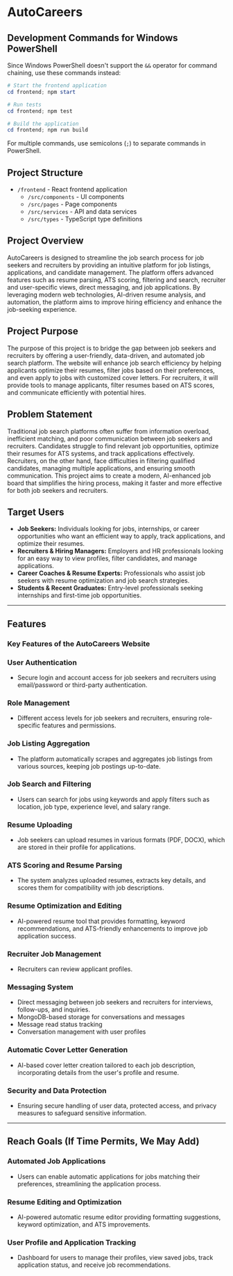 # AutoCareers

## Development Commands for Windows PowerShell

Since Windows PowerShell doesn't support the `&&` operator for command chaining, use these commands instead:

```powershell
# Start the frontend application
cd frontend; npm start

# Run tests
cd frontend; npm test

# Build the application
cd frontend; npm run build
```

For multiple commands, use semicolons (`;`) to separate commands in PowerShell.

## Project Structure

- `/frontend` - React frontend application
  - `/src/components` - UI components
  - `/src/pages` - Page components
  - `/src/services` - API and data services
  - `/src/types` - TypeScript type definitions

## Project Overview
AutoCareers is designed to streamline the job search process for job seekers and recruiters by providing an intuitive platform for job listings, applications, and candidate management. The platform offers advanced features such as resume parsing, ATS scoring, filtering and search, recruiter and user-specific views, direct messaging, and job applications. By leveraging modern web technologies, AI-driven resume analysis, and automation, the platform aims to improve hiring efficiency and enhance the job-seeking experience.

## Project Purpose
The purpose of this project is to bridge the gap between job seekers and recruiters by offering a user-friendly, data-driven, and automated job search platform. The website will enhance job search efficiency by helping applicants optimize their resumes, filter jobs based on their preferences, and even apply to jobs with customized cover letters. For recruiters, it will provide tools to manage applicants, filter resumes based on ATS scores, and communicate efficiently with potential hires.

## Problem Statement
Traditional job search platforms often suffer from information overload, inefficient matching, and poor communication between job seekers and recruiters. Candidates struggle to find relevant job opportunities, optimize their resumes for ATS systems, and track applications effectively. Recruiters, on the other hand, face difficulties in filtering qualified candidates, managing multiple applications, and ensuring smooth communication. This project aims to create a modern, AI-enhanced job board that simplifies the hiring process, making it faster and more effective for both job seekers and recruiters.

## Target Users
- **Job Seekers:** Individuals looking for jobs, internships, or career opportunities who want an efficient way to apply, track applications, and optimize their resumes.
- **Recruiters & Hiring Managers:** Employers and HR professionals looking for an easy way to view profiles, filter candidates, and manage applications.
- **Career Coaches & Resume Experts:** Professionals who assist job seekers with resume optimization and job search strategies.
- **Students & Recent Graduates:** Entry-level professionals seeking internships and first-time job opportunities.

---

## Features

### **Key Features of the AutoCareers Website**

### **User Authentication**
- Secure login and account access for job seekers and recruiters using email/password or third-party authentication.

### **Role Management**
- Different access levels for job seekers and recruiters, ensuring role-specific features and permissions.

### **Job Listing Aggregation**
- The platform automatically scrapes and aggregates job listings from various sources, keeping job postings up-to-date.

### **Job Search and Filtering**
- Users can search for jobs using keywords and apply filters such as location, job type, experience level, and salary range.

### **Resume Uploading**
- Job seekers can upload resumes in various formats (PDF, DOCX), which are stored in their profile for applications.

### **ATS Scoring and Resume Parsing**
- The system analyzes uploaded resumes, extracts key details, and scores them for compatibility with job descriptions.

### **Resume Optimization and Editing**
- AI-powered resume tool that provides formatting, keyword recommendations, and ATS-friendly enhancements to improve job application success.

### **Recruiter Job Management**
- Recruiters can review applicant profiles.

### **Messaging System**
- Direct messaging between job seekers and recruiters for interviews, follow-ups, and inquiries.
- MongoDB-based storage for conversations and messages
- Message read status tracking
- Conversation management with user profiles

### **Automatic Cover Letter Generation**
- AI-based cover letter creation tailored to each job description, incorporating details from the user's profile and resume.

### **Security and Data Protection**
- Ensuring secure handling of user data, protected access, and privacy measures to safeguard sensitive information.

---

## **Reach Goals (If Time Permits, We May Add)**

### **Automated Job Applications**
- Users can enable automatic applications for jobs matching their preferences, streamlining the application process.

### **Resume Editing and Optimization**
- AI-powered automatic resume editor providing formatting suggestions, keyword optimization, and ATS improvements.

### **User Profile and Application Tracking**
- Dashboard for users to manage their profiles, view saved jobs, track application status, and receive job recommendations.
